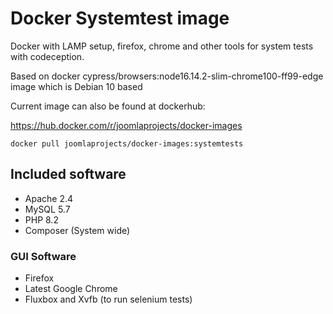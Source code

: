 # Docker Systemtest image

Docker with LAMP setup, firefox, chrome and other tools for system tests with codeception.

Based on docker  cypress/browsers:node16.14.2-slim-chrome100-ff99-edge image which is Debian 10 based

Current image can also be found at dockerhub:

https://hub.docker.com/r/joomlaprojects/docker-images

`docker pull joomlaprojects/docker-images:systemtests`

## Included software

* Apache 2.4
* MySQL 5.7
* PHP 8.2
* Composer (System wide)

### GUI Software

* Firefox
* Latest Google Chrome
* Fluxbox and Xvfb (to run selenium tests)
